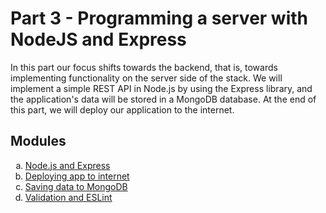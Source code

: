 # Part 3 - Programming a server with NodeJS and Express

In this part our focus shifts towards the backend, that is, towards implementing functionality on the server side of the stack. We will implement a simple REST API in Node.js by using the Express library, and the application's data will be stored in a MongoDB database. At the end of this part, we will deploy our application to the internet.

## Modules

<ol type="a">
    <li><a href="https://fullstackopen.com/en/part3/node_js_and_express">Node.js and Express</a></li>
    <li><a href="https://fullstackopen.com/en/part3/deploying_app_to_internet">Deploying app to internet</a></li>
    <li><a href="https://fullstackopen.com/en/part3/saving_data_to_mongo_db">Saving data to MongoDB</a></li>
    <li><a href="https://fullstackopen.com/en/part3/validation_and_es_lint">Validation and ESLint</a></li>
</ol>

